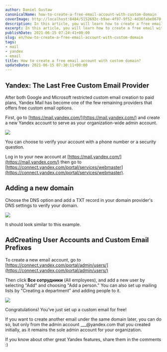 ```yaml
---
author: Daniel Gustaw
canonicalName: how-to-create-a-free-email-account-with-custom-domain
coverImage: http://localhost:8484/5152692c-b9ae-4f97-9f52-4d36fabe8670.avif
description: In this article, you will learn how to create a free email with a custom domain. I've shown how to configure Yandex with your DNS.
excerpt: In this article, you will learn how to create a free email with a custom domain. I've shown how to configure Yandex with your DNS.
publishDate: 2021-06-15 07:24:41+00:00
slug: en/how-to-create-a-free-email-account-with-custom-domain
tags:
- mail
- yandex
- email
title: How to create a free email account with custom domain?
updateDate: 2021-06-15 07:30:11+00:00
---
```


## Yandex: The Last Free Custom Email Provider

After both Google and Microsoft restricted custom email creation to paid plans, Yandex Mail has become one of the few remaining providers that offers free custom email options.

First, go to [https://mail.yandex.com/](https://mail.yandex.com/) and create a new Yandex account to serve as your organization-wide admin account.

![](http://localhost:8484/ea76807c-665f-4dcf-936d-dd79cf9c0c26.avif)

You can choose to verify your account with a phone number or a security question.

Log in to your new account at [https://mail.yandex.com/](https://mail.yandex.com/) then go to [https://connect.yandex.com/portal/services/webmaster](https://connect.yandex.com/portal/services/webmaster).

## Adding a new domain

Choose the DNS option and add a TXT record in your domain provider's DNS settings to verify your domain.

![](http://localhost:8484/ecaba573-f41c-40a9-a41b-d5881287d213.avif)

It should look similar to this example.

## AdCreating User Accounts and Custom Email Prefixes

To create a new email account, go to [https://connect.yandex.com/portal/admin/users/](https://connect.yandex.com/portal/admin/users/)

Then click **Все сотрудники** (All employees), and add a new user by selecting "Add" and choosing "Add a person." You can also set up mailing lists by "Creating a department" and adding people to it.

![](http://localhost:8484/f37e8ee3-9030-4be4-8de2-391e9f0c799b.avif)

Congratulations! You’ve just set up a custom email for free!

If you want to create another email under the same domain later, you can do so, but only from the admin account \_\_\_@yandex.com that you created initially, as it remains the sole admin account for your organization.

If you know about other great Yandex features, share them in the comments :)